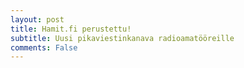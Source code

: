 ```yaml
---
layout: post
title: Hamit.fi perustettu!
subtitle: Uusi pikaviestinkanava radioamatööreille
comments: False
---
```

